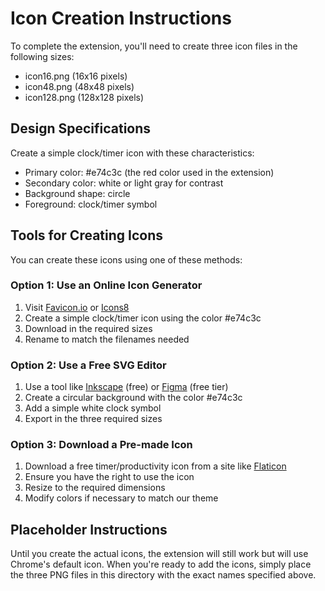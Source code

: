 # Icon Creation Instructions

To complete the extension, you'll need to create three icon files in the following sizes:
- icon16.png (16x16 pixels)
- icon48.png (48x48 pixels)
- icon128.png (128x128 pixels)

## Design Specifications

Create a simple clock/timer icon with these characteristics:
- Primary color: #e74c3c (the red color used in the extension)
- Secondary color: white or light gray for contrast
- Background shape: circle
- Foreground: clock/timer symbol

## Tools for Creating Icons

You can create these icons using one of these methods:

### Option 1: Use an Online Icon Generator
1. Visit [Favicon.io](https://favicon.io/) or [Icons8](https://icons8.com/)
2. Create a simple clock/timer icon using the color #e74c3c
3. Download in the required sizes
4. Rename to match the filenames needed

### Option 2: Use a Free SVG Editor
1. Use a tool like [Inkscape](https://inkscape.org/) (free) or [Figma](https://www.figma.com/) (free tier)
2. Create a circular background with the color #e74c3c
3. Add a simple white clock symbol
4. Export in the three required sizes

### Option 3: Download a Pre-made Icon
1. Download a free timer/productivity icon from a site like [Flaticon](https://www.flaticon.com/)
2. Ensure you have the right to use the icon
3. Resize to the required dimensions
4. Modify colors if necessary to match our theme

## Placeholder Instructions

Until you create the actual icons, the extension will still work but will use Chrome's default icon. When you're ready to add the icons, simply place the three PNG files in this directory with the exact names specified above.

